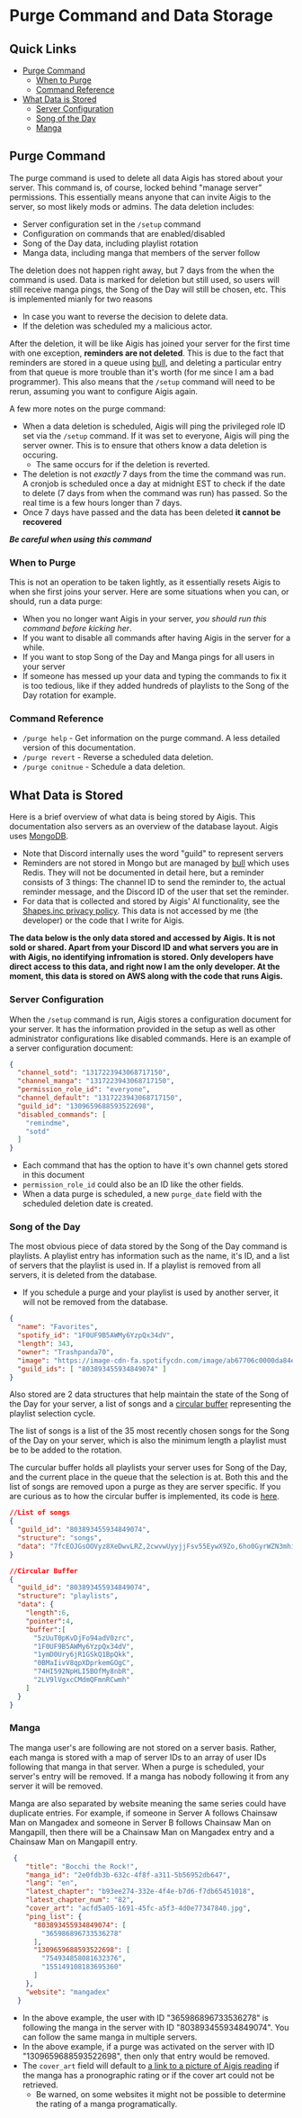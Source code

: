 <!-- omit in toc -->
# Purge Command and Data Storage

<!-- omit in toc -->
## Quick Links
- [Purge Command](#purge-command)
  - [When to Purge](#when-to-purge)
  - [Command Reference](#command-reference)
- [What Data is Stored](#what-data-is-stored)
  - [Server Configuration](#server-configuration)
  - [Song of the Day](#song-of-the-day)
  - [Manga](#manga)


## Purge Command
The purge command is used to delete all data Aigis has stored about your server. This command is, of course, locked behind "manage server" permissions. This essentially means anyone that can invite Aigis to the server, so most likely mods or admins. The data deletion includes:
- Server configuration set in the `/setup` command
- Configuration on commands that are enabled/disabled
- Song of the Day data, including playlist rotation
- Manga data, including manga that members of the server follow

The deletion does not happen right away, but 7 days from the when the command is used. Data is marked for deletion but still used, so users will still receive manga pings, the Song of the Day will still be chosen, etc. This is implemented mianly for two reasons
- In case you want to reverse the decision to delete data.
- If the deletion was scheduled my a malicious actor.

After the deletion, it will be like Aigis has joined your server for the first time with one exception, **reminders are not deleted**. This is due to the fact that reminders are stored in a queue using [bull](https://github.com/OptimalBits/bull#readme), and deleting a particular entry from that queue is more trouble than it's worth (for me since I am a bad programmer). This also means that the `/setup` command will need to be rerun, assuming you want to configure Aigis again.

A few more notes on the purge command:
- When a data deletion is scheduled, Aigis will ping the privileged role ID set via the `/setup` command. If it was set to everyone, Aigis will ping the server owner. This is to ensure that others know a data deletion is occuring.
  - The same occurs for if the deletion is reverted.
- The deletion is not *exactly* 7 days from the time the command was run. A cronjob is scheduled once a day at midnight EST to check if the date to delete (7 days from when the command was run) has passed. So the real time is a few hours longer than 7 days.
- Once 7 days have passed and the data has been deleted **it cannot be recovered**

***Be careful when using this command***

### When to Purge
This is not an operation to be taken lightly, as it essentially resets Aigis to when she first joins your server. Here are some situations when you can, or should, run a data purge:
- When you no longer want Aigis in your server, *you should run this command before kicking her*.
- If you want to disable all commands after having Aigis in the server for a while.
- If you want to stop Song of the Day and Manga pings for all users in your server
- If someone has messed up your data and typing the commands to fix it is too tedious, like if they added hundreds of playlists to the Song of the Day rotation for example.

### Command Reference
- `/purge help` - Get information on the purge command. A less detailed version of this documentation.
- `/purge revert` - Reverse a scheduled data deletion.
- `/purge conitnue` - Schedule a data deletion.


## What Data is Stored
Here is a brief overview of what data is being stored by Aigis. This documentation also servers as an overview of the database layout. Aigis uses [MongoDB](https://www.mongodb.com/).
- Note that Discord internally uses the word "guild" to represent servers
- Reminders are not stored in Mongo but are managed by [bull](https://github.com/OptimalBits/bull#readme) which uses Redis. They will not be documented in detail here, but a reminder consists of 3 things: The channel ID to send the reminder to, the actual reminder message, and the Discord ID of the user that set the reminder.
- For data that is collected and stored by Aigis' AI functionality, see the [Shapes.inc privacy policy](https://wiki.shapes.inc/shape-essentials/guidelines-and-privacy/privacy-policy). This data is not accessed by me (the developer) or the code that I write for Aigis.

**The data below is the only data stored and accessed by Aigis. It is not sold or shared. Apart from your Discord ID and what servers you are in with Aigis, no identifying infromation is stored. Only developers have direct access to this data, and right now I am the only developer. At the moment, this data is stored on AWS along with the code that runs Aigis.**

### Server Configuration
When the `/setup` command is run, Aigis stores a configuration document for your server. It has the information provided in the setup as well as other administrator configurations like disabled commands. Here is an example of a server configuration document:

```json
{
  "channel_sotd": "1317223943068717150",
  "channel_manga": "1317223943068717150",
  "permission_role_id": "everyone",
  "channel_default": "1317223943068717150",
  "guild_id": "1309659688593522698",
  "disabled_commands": [
    "remindme",
    "sotd"
  ]
}
```
- Each command that has the option to have it's own channel gets stored in this document
- `permission_role_id` could also be an ID like the other fields.
- When a data purge is scheduled, a new `purge_date` field with the scheduled deletion date is created.

### Song of the Day
The most obvious piece of data stored by the Song of the Day command is playlists. A playlist entry has information such as the name, it's ID, and a list of servers that the playlist is used in. If a playlist is removed from all servers, it is deleted from the database. 
- If you schedule a purge and your playlist is used by another server, it will not be removed from the database.

```json
{
  "name": "Favorites",
  "spotify_id": "1F0UF9B5AWMy6YzpQx34dV",
  "length": 343,
  "owner": "Trashpanda70",
  "image": "https://image-cdn-fa.spotifycdn.com/image/ab67706c0000da84e4314d3fa351a51d6717ee3c",
  "guild_ids": [ "803893455934849074" ]
}
```
Also stored are 2 data structures that help maintain the state of the Song of the Day for your server, a list of songs and a [circular buffer](https://en.wikipedia.org/wiki/Circular_buffer) representing the playlist selection cycle.

The list of songs is a list of the 35 most recently chosen songs for the Song of the Day on your server, which is also the minimum length a playlist must be to be added to the rotation.

The curcular buffer holds all playlists your server uses for Song of the Day, and the current place in the queue that the selection is at. Both this and the list of songs are removed upon a purge as they are server specific. If you are curious as to how the circular buffer is implemented, its code is [here](https://github.com/mdwelker10/discord-bot-aigis/blob/main/utils/MyBuffer.js).

```json
//List of songs
{
  "guild_id": "803893455934849074",
  "structure": "songs",
  "data": "7fcEOJGsOOVyz8XeDwvLRZ,2cwvwUyyjjFsv55EywX9Zo,6ho0GyrWZN3mhi9zVRW7xi,7J9fqb0aSUGIgUveOtv1YJ,4foJEDuEjNDwQESdCQyA17,1QEEqeFIZktqIpPI4jSVSF,0bBl2jjpCFCgRd60BowZoV,0ru1ATGEAwgtSylajGg8yV,66B8m2u4nLLZcbjAPu29w9,5ISX62GKNkwcFI3QT68gjY,0WSa1sucoNRcEeULlZVQXj,3298yRJKPcCndQdNiTZKIo,2StLz1e2VTwCm8Jnkke7OF,0N3W5peJUQtI4eyR6GJT5O,7oaEjLP2dTJLJsITbAxTOz,3l82N3AcTxE2xhgnoanNuX,14dW3sfyW0RtSPYmv3Ol48,5CALUfj9oLMtK5vwpCAQgS,0LNyWv4RYKbaXIvzk6nMxZ,1mAKnHmu4XuStwSXho1p9B,6vmy0RP96JIwvCaX8XS1GR,6jpVXXVUFJLLE00qPsUfCi"
}
```

```json
//Circular Buffer
{
  "guild_id": "803893455934849074",
  "structure": "playlists",
  "data": {
    "length":6,
    "pointer":4,
    "buffer":[
      "5zUuT0pKvDjFo94adV0zrc",
      "1F0UF9B5AWMy6YzpQx34dV",
      "1ymD0Ury6jR1GSkQ1BpQkk",
      "0BMaIivV8qpXDprkemGOgC",
      "74HI592NpHLI5BOfMy8nbR",
      "2LV9lVgxcCMdmQFmnRCwmh"
    ]
  }
}
```

### Manga
The manga user's are following are not stored on a server basis. Rather, each manga is stored with a map of server IDs to an array of user IDs following that manga in that server. When a purge is scheduled, your server's entry will be removed. If a manga has nobody following it from any server it will be removed. 

Manga are also separated by website meaning the same series could have duplicate entries. For example, if someone in Server A follows Chainsaw Man on Mangadex and someone in Server B follows Chainsaw Man on Mangapill, then there will be a Chainsaw Man on Mangadex entry and a Chainsaw Man on Mangapill entry.

```json
 {
    "title": "Bocchi the Rock!",
    "manga_id": "2e0fdb3b-632c-4f8f-a311-5b56952db647",
    "lang": "en",
    "latest_chapter": "b93ee274-332e-4f4e-b7d6-f7db65451018",
    "latest_chapter_num": "82",
    "cover_art": "acfd5a05-1691-45fc-a5f3-4d0e77347840.jpg",
    "ping_list": { 
      "803893455934849074": [ 
        "365986896733536278" 
      ],
      "1309659688593522698": [
        "754934858081632376",
        "155149108183695360"
      ] 
    },
    "website": "mangadex"
  }
```
- In the above example, the user with ID "365986896733536278" is following the manga in the server with ID "803893455934849074". You can follow the same manga in multiple servers.
- In the above example, if a purge was activated on the server with ID "1309659688593522698", then only that entry would be removed.
- The `cover_art` field will default to [a link to a picture of Aigis reading](https://i.imgur.com/usdIJxN.png) if the manga has a pronographic rating or if the cover art could not be retrieved. 
  - Be warned, on some websites it might not be possible to determine the rating of a manga programatically.
